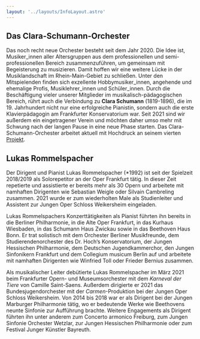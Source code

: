 ```yaml
---
layout: '../layouts/InfoLayout.astro'
---
```


## Das Clara-Schumann-Orchester

Das noch recht neue Orchester besteht seit dem Jahr 2020. Die Idee ist,
Musiker_innen aller Altersgruppen aus dem professionellen und
semi-professionellen Bereich zusammenzuführen, um gemeinsam mit Begeisterung zu
musizieren. Damit hoffen wir eine weitere Lücke in der Musiklandschaft im
Rhein-Main-Gebiet zu schließen. Unter den Mitspielenden finden sich exzellente
Hobbymusiker_innen, angehende und ehemalige Profis, Musiklehrer_innen und
Schüler_innen. Durch die Beschäftigung vieler unserer Mitglieder im
musikalisch-pädagogischen Bereich, rührt auch die Verbindung zu **Clara Schumann**
(1819-1896), die im 19. Jahrhundert nicht nur eine erfolgreiche Pianistin,
sondern auch die erste Klavierpädagogin am Frankfurter Konservatorium war.
Seit 2021 sind wir außerdem ein eingetragener Verein und möchten daher
umso mehr mit Schwung nach der langen Pause in eine neue Phase starten.
Das Clara-Schumann-Orchester arbeitet aktuell mit Hochdruck an seinem vierten
[Projekt](/konzerte/).

## Lukas Rommelspacher

Der Dirigent und Pianist Lukas Rommelspacher (*1992) ist seit der Spielzeit
2018/2019 als Solorepetitor an der Oper Frankfurt tätig. In dieser Zeit repetierte
und assistierte er bereits mehr als 30 Opern und arbeitete mit namhaften Dirigenten
wie Sebastian Weigle oder Silvain Cambreling zusammen. 2021 wurde er zum
wiederholten Male als Studienleiter und Assistent zur Jungen Oper Schloss Weikersheim
eingeladen.

Lukas Rommelspachers Konzerttätigkeiten als Pianist führten ihn bereits in die
Berliner Philharmonie, in die Alte Oper Frankfurt, in das Kurhaus Wiesbaden, in
das Schumann Haus Zwickau sowie in das Beethoven Haus Bonn. Er trat solistisch
mit dem Orchester Berliner Musikfreunde, dem Studierendenorchester des Dr. Hoch‘s
Konservatorium, der Jungen Hessischen Philharmonie, dem Deutschen Jugendkammerchor,
den Jungen Sinfonikern Frankfurt und dem Collegium musicum Berlin auf und arbeitete
mit namhaften Dirigenten wie Winfried Toll oder Frieder Bernius zusammen.

Als musikalischer Leiter debütierte Lukas Rommelspacher im März 2021 beim
Frankfurter Opern- und Museumsorchester mit dem *Karneval der Tiere* von
Camille Saint-Saens. Außerdem dirigierte er 2021 das Bundesjugendorchester mit
der *Carmen*-Produktion bei der Jungen Oper Schloss Weikersheim. Von 2014 bis
2018 war er als Dirigent bei der Jungen Marburger Philharmonie tätig, wo er
bedeutende Werke wie Beethovens neunte Sinfonie zur Aufführung brachte. Weitere
Engagements als Dirigent führten ihn unter anderem zum Concerto armonico Freiburg,
zum Jungen Sinfonie Orchester Wetzlar, zur Jungen Hessischen Philharmonie oder
zum Festival Junger Künstler Bayreuth.
